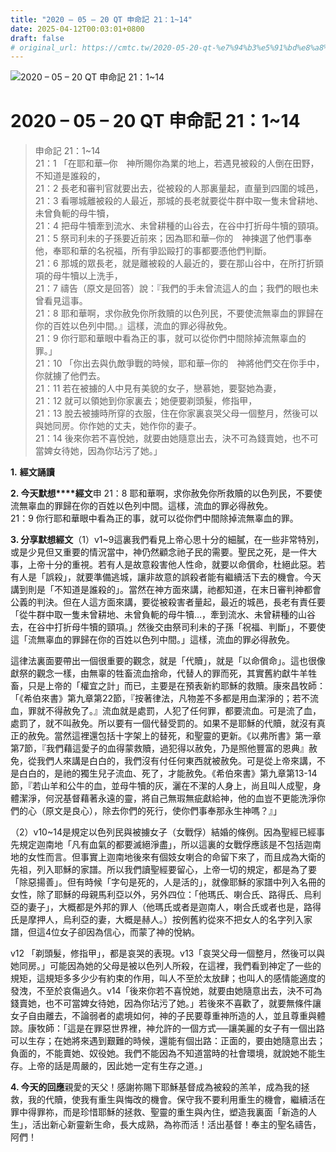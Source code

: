 ```yaml
---
title: "2020 – 05 – 20 QT 申命記 21：1~14"
date: 2025-04-12T00:03:01+0800
draft: false
# original_url: https://cmtc.tw/2020-05-20-qt-%e7%94%b3%e5%91%bd%e8%a8%98-21%ef%bc%9a114
---
```


![2020 – 05 – 20 QT 申命記 21：1\~14](/images/qt.jpg   "2020 – 05 – 20 QT 申命記 21：1\~14")

# 2020 – 05 – 20 QT 申命記 21：1\~14

> 申命記 21：1\~14  
> 21：1 「在耶和華─你　神所賜你為業的地上，若遇見被殺的人倒在田野，不知道是誰殺的，  
> 21：2 長老和審判官就要出去，從被殺的人那裏量起，直量到四圍的城邑，  
> 21：3 看哪城離被殺的人最近，那城的長老就要從牛群中取一隻未曾耕地、未曾負軛的母牛犢，  
> 21：4 把母牛犢牽到流水、未曾耕種的山谷去，在谷中打折母牛犢的頸項。  
> 21：5 祭司利未的子孫要近前來；因為耶和華─你的　神揀選了他們事奉他，奉耶和華的名祝福，所有爭訟毆打的事都要憑他們判斷。  
> 21：6 那城的眾長老，就是離被殺的人最近的，要在那山谷中，在所打折頸項的母牛犢以上洗手，  
> 21：7 禱告（原文是回答）說：『我們的手未曾流這人的血；我們的眼也未曾看見這事。  
> 21：8 耶和華啊，求你赦免你所救贖的以色列民，不要使流無辜血的罪歸在你的百姓以色列中間。』這樣，流血的罪必得赦免。  
> 21：9 你行耶和華眼中看為正的事，就可以從你們中間除掉流無辜血的罪。」  
> 21：10 「你出去與仇敵爭戰的時候，耶和華─你的　神將他們交在你手中，你就擄了他們去。  
> 21：11 若在被擄的人中見有美貌的女子，戀慕她，要娶她為妻，  
> 21：12 就可以領她到你家裏去；她便要剃頭髮，修指甲，  
> 21：13 脫去被擄時所穿的衣服，住在你家裏哀哭父母一個整月，然後可以與她同房。你作她的丈夫，她作你的妻子。  
> 21：14 後來你若不喜悅她，就要由她隨意出去，決不可為錢賣她，也不可當婢女待她，因為你玷污了她。」

**1.** **經文誦讀**

**2. 今天默想****經文**申 21：8 耶和華啊，求你赦免你所救贖的以色列民，不要使流無辜血的罪歸在你的百姓以色列中間。這樣，流血的罪必得赦免。  
21：9 你行耶和華眼中看為正的事，就可以從你們中間除掉流無辜血的罪。

**3. 分享默想經文**（1）v1\~9這裏我們看見上帝心思十分的細膩，在一些非常特別，或是少見但又重要的情況當中，神仍然顧念祂子民的需要。聖民之死，是一件大事，上帝十分的重視。若有人是故意殺害他人性命，就要以命償命，杜絕此惡。若有人是「誤殺」，就要準備逃城，讓非故意的誤殺者能有繼續活下去的機會。今天講到則是「不知道是誰殺的」。當然在神方面來講，祂都知道，在末日審判神都會公義的判決。但在人這方面來講，要從被殺害者量起，最近的城邑，長老有責任要「從牛群中取一隻未曾耕地、未曾負軛的母牛犢…，牽到流水、未曾耕種的山谷去，在谷中打折母牛犢的頸項。」然後交由祭司利未的子孫「祝福、判斷」，不要使這「流無辜血的罪歸在你的百姓以色列中間。」這樣，流血的罪必得赦免。

這律法裏面要帶出一個很重要的觀念，就是「代贖」，就是「以命償命」。這也很像獻祭的觀念一樣，由無辜的牲畜流血捨命，代替人的罪而死，其實舊約獻牛羊牲畜，只是上帝的「權宜之計」而已，主要是在預表新約耶穌的救贖。康來昌牧師：「《希伯來書》第九章第22節，『按著律法，凡物差不多都是用血潔淨的；若不流血，罪就不得赦免了。』流血就是處罰，人犯了任何罪，都要流血。可是流了血，處罰了，就不叫赦免。所以要有一個代替受罰的。如果不是耶穌的代贖，就沒有真正的赦免。當然這裡還包括十字架上的替死，和聖靈的更新。《以弗所書》第一章第7節，『我們藉這愛子的血得蒙救贖，過犯得以赦免，乃是照他豐富的恩典』赦免，從我們人來講是白白的，我們沒有付任何東西就被赦免。可是從上帝來講，不是白白的，是祂的獨生兒子流血、死了，才能赦免。《希伯來書》第九章第13-14節，『若山羊和公牛的血，並母牛犢的灰，灑在不潔的人身上，尚且叫人成聖，身體潔淨，何況基督藉著永遠的靈，將自己無瑕無疵獻給神，他的血豈不更能洗淨你們的心（原文是良心），除去你們的死行，使你們事奉那永生神嗎？』」

（2）v10\~14是規定以色列民與被擄女子（女戰俘）結婚的條例。因為聖經已經事先規定迦南地「凡有血氣的都要滅絕淨盡」，所以這裏的女戰俘應該是不包括迦南地的女性而言。但事實上迦南地後來有個妓女喇合的命留下來了，而且成為大衛的先祖，列入耶穌的家譜。所以我們讀聖經要留心，上帝一切的規定，都是為了要「除惡揚善」。但有時候「字句是死的，人是活的」，就像耶穌的家譜中列入名冊的女性，除了耶穌的母親馬利亞以外，另外四位：「他瑪氏、喇合氏、路得氏、烏利亞的妻子」，大概都是外邦的罪人（他瑪氏或者是迦南人，喇合氏或者也是，路得氏是摩押人，烏利亞的妻，大概是赫人。）按例舊約從來不把女人的名字列入家譜，但這4位女子卻因為信心，而蒙了神的悅納。

v12 「剃頭髮，修指甲」，都是哀哭的表現。v13「哀哭父母一個整月，然後可以與她同房。」可能因為她的父母是被以色列人所殺，在這裡，我們看到神定了一些的規矩，這規矩多多少少有約束的作用，叫人不至於太放肆；也叫人的感情能適度的發洩，不至於哀傷過久。v14「後來你若不喜悅她，就要由她隨意出去，決不可為錢賣她，也不可當婢女待她，因為你玷污了她。」若後來不喜歡了，就要無條件讓女子自由離去，不論弱者的處境如何，神的子民要尊重神所造的人，並且尊重與體諒。康牧師：「這是在罪惡世界裡，神允許的一個方式──讓美麗的女子有一個出路可以生存；在她將來遇到艱難的時候，還能有個出路：正面的，要由她隨意出去；負面的，不能賣她、奴役她。我們不能因為不知道當時的社會環境，就說她不能生存。上帝的話是周嚴的，因此她一定有生存之道。」

**4. 今天的回應**親愛的天父！感謝祢賜下耶穌基督成為被殺的羔羊，成為我的拯救，我的代贖，使我有重生與悔改的機會。保守我不要利用重生的機會，繼續活在罪中得罪祢，而是珍惜耶穌的拯救、聖靈的重生與內住，塑造我裏面「新造的人生」，活出新心新靈新生命，長大成熟，為祢而活！活出基督！奉主的聖名禱告，阿們！